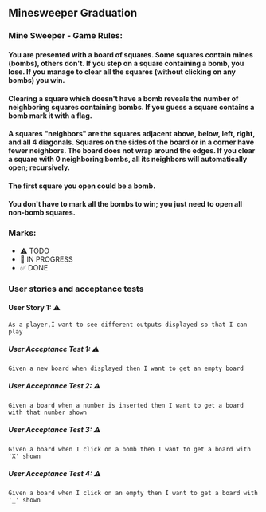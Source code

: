 ## Minesweeper Graduation

### Mine Sweeper - Game Rules:		
#### You are presented with a board of squares. Some squares contain mines (bombs), others don't. If you step on a square containing a bomb, you lose. If you manage to clear all the squares (without clicking on any bombs) you win. 
#### Clearing a square which doesn't have a bomb reveals the number of neighboring squares containing bombs. If you guess a square contains a bomb mark it with a flag. 
#### A squares "neighbors" are the squares adjacent above, below, left, right, and all 4 diagonals. Squares on the sides of the board or in a corner have fewer neighbors. The board does not wrap around the edges. If you clear a square with 0 neighboring bombs, all its neighbors will automatically open; recursively. 
#### The first square you open could be a bomb. 
#### You don't have to mark all the bombs to win; you just need to open all non-bomb squares.

### Marks:
- ⚠ TODO
- 🚧 IN PROGRESS
- ✅ DONE

### User stories and acceptance tests
#### User Story 1: ⚠
```
As a player,I want to see different outputs displayed so that I can play
```
##### User Acceptance Test 1: ⚠
```
Given a new board when displayed then I want to get an empty board
```
##### User Acceptance Test 2: ⚠
```
Given a board when a number is inserted then I want to get a board with that number shown
```
##### User Acceptance Test 3: ⚠
```
Given a board when I click on a bomb then I want to get a board with 'X' shown
```
##### User Acceptance Test 4: ⚠
```
Given a board when I click on an empty then I want to get a board with '_' shown
```